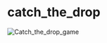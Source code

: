 # catch_the_drop
![Catch_the_drop_game](https://user-images.githubusercontent.com/69010930/101982598-3ce72e80-3c86-11eb-9ff7-8e58c8cb49e4.gif)
